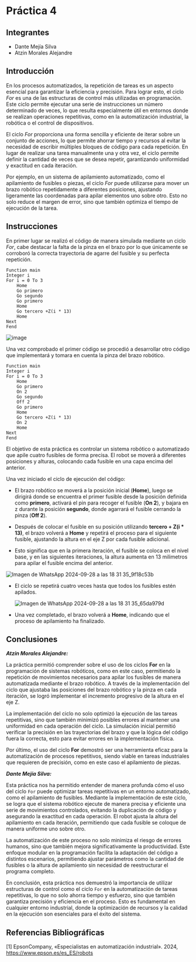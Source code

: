 # Práctica 4

## Integrantes

- Dante Mejía Silva
- Atzin Morales Alejandre

## Introducción

En los procesos automatizados, la repetición de tareas es un aspecto esencial para garantizar la eficiencia y precisión. Para lograr esto, el ciclo *For* es una de las estructuras de control más utilizadas en programación. Este ciclo permite ejecutar una serie de instrucciones un número determinado de veces, lo que resulta especialmente útil en entornos donde se realizan operaciones repetitivas, como en la automatización industrial, la robótica o el control de dispositivos.

El ciclo *For* proporciona una forma sencilla y eficiente de iterar sobre un conjunto de acciones, lo que permite ahorrar tiempo y recursos al evitar la necesidad de escribir múltiples bloques de código para cada repetición. En lugar de realizar una tarea manualmente una y otra vez, el ciclo permite definir la cantidad de veces que se desea repetir, garantizando uniformidad y exactitud en cada iteración.

Por ejemplo, en un sistema de apilamiento automatizado, como el apilamiento de fusibles o piezas, el ciclo *For* puede utilizarse para mover un brazo robótico repetidamente a diferentes posiciones, ajustando ligeramente las coordenadas para apilar elementos uno sobre otro. Esto no solo reduce el margen de error, sino que también optimiza el tiempo de ejecución de la tarea.

## Instrucciones
En primer lugar se realizó el código de manera simulada mediante un ciclo *For*, cabe destacar la falta de la pinza en el brazo por lo que únicamente se corroboró la correcta trayectoria de agarre del fusible y su perfecta repetición.
```
Function main
Integer i
For i = 0 To 3
	Home
	Go primero
	Go segundo
	Go primero
	Home
	Go tercero +Z(i * 13)
	Home
Next
Fend
```
![image](https://github.com/user-attachments/assets/a711b197-e597-416f-a4a4-fb908df00d05)

Una vez comprobado el primer código se procedió a desarrollar otro código que implementará y tomara en cuenta la pinza del brazo robótico.
```
Function main
Integer i
For i = 0 To 3
	Home
	Go primero
	On 2
	Go segundo
	Off 2
	Go primero
	Home
	Go tercero +Z(i * 13)
	On 2
	Home
Next
Fend
```
El objetivo de esta práctica es controlar un sistema robótico o automatizado que apile cuatro fusibles de forma precisa. El robot se moverá a diferentes posiciones y alturas, colocando cada fusible en una capa encima del anterior.

Una vez iniciado el ciclo de ejecución del código:

   - El brazo robótico se moverá a la posición inicial (**Home**), luego se dirigirá donde se encuentra el primer fusible desde la posición definida como **primero**, activará el pin para recoger el fusible (**On 2**), y bajara en z durante la posición **segundo**, donde agarrará el fusible cerrando la pinza (**Off 2**).
     
   - Después de colocar el fusible en su posición utilizando **tercero + Z(i * 13)**, el brazo volverá a **Home** y repetirá el proceso para el siguiente fusible, ajustando la altura en el eje Z por cada fusible adicional.
   
   - Esto significa que en la primera iteración, el fusible se coloca en el nivel base, y en las siguientes iteraciones, la altura aumenta en 13 milimetros para apilar el fusible encima del anterior.
     
   ![Imagen de WhatsApp 2024-09-28 a las 18 31 35_9f18c53b](https://github.com/user-attachments/assets/5dc43714-e933-4ccb-9923-79a027c9f9bb)

   - El ciclo se repetirá cuatro veces hasta que todos los fusibles estén apilados.
     
     ![Imagen de WhatsApp 2024-09-28 a las 18 31 35_65da979d](https://github.com/user-attachments/assets/284372df-3a79-49aa-b589-7b3820d97a27)

   - Una vez completado, el brazo volverá a **Home**, indicando que el proceso de apilamiento ha finalizado.

## Conclusiones

***Atzin Morales Alejandre:*** 

La práctica permitió comprender sobre el uso de los ciclos **For** en la programación de sistemas robóticos, como en este caso, permitiendo la repetición de movimientos necesarios para apilar los fusibles de manera automatizada mediante el brazo robótico. A través de la implementación del ciclo que ajustaba las posiciones del brazo robótico y la pinza en cada iteración, se logró implementar el incremento progresivo de la altura en el eje Z.

La implementación del ciclo no solo optimizó la ejecución de las tareas repetitivas, sino que también minimizó posibles errores al mantener una uniformidad en cada operación del ciclo. La simulación inicial permitió verificar la precisión en las trayectorias del brazo y que la lógica del código fuera la correcta, esto para evitar errores en la implementación física.

Por último, el uso del ciclo **For** demostró ser una herramienta eficaz para la automatización de procesos repetitivos, siendo viable en tareas industriales que requieren de precisión, como en este caso el apilamiento de piezas.



***Dante Mejía Silva:*** 

Esta práctica nos ha permitido entender de manera profunda cómo el uso del ciclo `For` puede optimizar tareas repetitivas en un entorno automatizado, como el apilamiento de fusibles. Mediante la implementación de este ciclo, se logra que el sistema robótico ejecute de manera precisa y eficiente una serie de movimientos controlados, evitando la duplicación de código y asegurando la exactitud en cada operación. El robot ajusta la altura del apilamiento en cada iteración, permitiendo que cada fusible se coloque de manera uniforme uno sobre otro.

La automatización de este proceso no solo minimiza el riesgo de errores humanos, sino que también mejora significativamente la productividad. Este enfoque modular en la programación facilita la adaptación del código a distintos escenarios, permitiendo ajustar parámetros como la cantidad de fusibles o la altura de apilamiento sin necesidad de reestructurar el programa completo.

En conclusión, esta práctica nos demuestró la importancia de utilizar estructuras de control como el ciclo `For` en la automatización de tareas repetitivas, lo que no solo ahorra tiempo y esfuerzo, sino que también garantiza precisión y eficiencia en el proceso. Esto es fundamental en cualquier entorno industrial, donde la optimización de recursos y la calidad en la ejecución son esenciales para el éxito del sistema.

## Referencias Bibliográficas 

[1] 	EpsonCompany, «Especialistas en automatización industrial». 2024, https://www.epson.es/es_ES/robots
